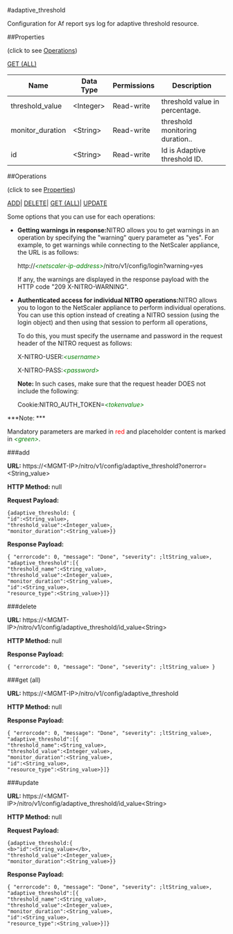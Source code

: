 #adaptive_threshold



Configuration for Af report sys log for adaptive threshold resource.





##Properties 

<span>(click to see [Operations](#operations))</span>

[GET (ALL)](#get-all)



<table><thead><tr><th>Name</th><th>Data Type</th><th>Permissions</th><th>Description</th></tr></thead><tbody><tr><td>threshold_value</td><td>&lt;Integer></td><td>Read-write</td><td>threshold value in percentage.</td></tr><tr><td>monitor_duration</td><td>&lt;String></td><td>Read-write</td><td>threshold monitoring duration..</td></tr><tr><td>id</td><td>&lt;String></td><td>Read-write</td><td>Id is Adaptive threshold ID.</td></tr></tbody></table>

##Operations 

<span>(click to see [Properties](#properties))</span>





[ADD](#add)| [DELETE](#delete)| [GET (ALL)](#get-all)| [UPDATE](#update)





Some options that you can use for each operations:

<ul><li><p><b>Getting warnings in response:</b>NITRO allows you to get warnings in an operation by specifying the "warning" query parameter as "yes". For example, to get warnings while connecting to the NetScaler appliance, the URL is as follows:</p><p>http://<span style="color:green;font-style:italic;">&lt;netscaler-ip-address&gt;</span>/nitro/v1/config/login?warning=yes</p><p>If any, the warnings are displayed in the response payload with the HTTP code "209 X-NITRO-WARNING".</p></li><li><p><b>Authenticated access for individual NITRO operations:</b>NITRO allows you to logon to the NetScaler appliance to perform individual operations. You can use this option instead of creating a NITRO session (using the login object) and then using that session to perform all operations,</p><p>To do this, you must specify the username and password in the request header of the NITRO request as follows:</p><p>X-NITRO-USER:<span style="color:green;font-style:italic;">&lt;username&gt;</span></p><p>X-NITRO-PASS:<span style="color:green;font-style:italic;">&lt;password&gt;</span></p><p><b>Note: </b>In such cases, make sure that the request header DOES not include the following:</p><p>Cookie:NITRO_AUTH_TOKEN=<span style="color:green;font-style:italic;">&lt;tokenvalue&gt;</span></p></li></ul>







***Note: *** 

Mandatory parameters are marked in <span style="color:#FF0000;">red</span> and placeholder content is marked in <span style="color:green;font-style:italic">&lt;green&gt;</span>.



###add







<b>URL: </b>https://&lt;MGMT-IP&gt;/nitro/v1/config/adaptive_threshold?onerror=&lt;String_value&gt;

<b>HTTP Method: </b>null

<b>Request Payload: </b>

```
{adaptive_threshold: {
"id":<String_value>,
"threshold_value":<Integer_value>,
"monitor_duration":<String_value>}}
```

<b>Response Payload: </b>
```
{ "errorcode": 0, "message": "Done", "severity": ;ltString_value>, "adaptive_threshold":[{
"threshold_name":<String_value>,
"threshold_value":<Integer_value>,
"monitor_duration":<String_value>,
"id":<String_value>,
"resource_type":<String_value>}]}
```







###delete







<b>URL: </b>https://&lt;MGMT-IP&gt;/nitro/v1/config/adaptive_threshold/id_value&lt;String&gt;

<b>HTTP Method: </b>null

<b>Response Payload: </b>
```
{ "errorcode": 0, "message": "Done", "severity": ;ltString_value> }
```







###get (all)







<b>URL: </b>https://&lt;MGMT-IP&gt;/nitro/v1/config/adaptive_threshold

<b>HTTP Method: </b>null

<b>Response Payload: </b>
```
{ "errorcode": 0, "message": "Done", "severity": ;ltString_value>, "adaptive_threshold":[{
"threshold_name":<String_value>,
"threshold_value":<Integer_value>,
"monitor_duration":<String_value>,
"id":<String_value>,
"resource_type":<String_value>}]}
```







###update







<b>URL: </b>https://&lt;MGMT-IP&gt;/nitro/v1/config/adaptive_threshold/id_value&lt;String&gt;

<b>HTTP Method: </b>null

<b>Request Payload: </b>
```
{adaptive_threshold:{
<b>"id":<String_value></b>,
"threshold_value":<Integer_value>,
"monitor_duration":<String_value>}}
```

<b>Response Payload: </b>
```
{ "errorcode": 0, "message": "Done", "severity": ;ltString_value>, "adaptive_threshold":[{
"threshold_name":<String_value>,
"threshold_value":<Integer_value>,
"monitor_duration":<String_value>,
"id":<String_value>,
"resource_type":<String_value>}]}
```







